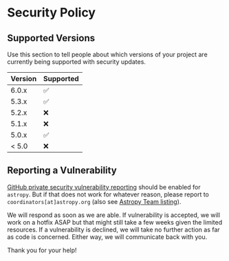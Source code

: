 # Security Policy

## Supported Versions

Use this section to tell people about which versions of your project are
currently being supported with security updates.

| Version | Supported          |
| ------- | ------------------ |
| 6.0.x   | :white_check_mark: |
| 5.3.x   | :white_check_mark: |
| 5.2.x   | :x:                |
| 5.1.x   | :x:                |
| 5.0.x   | :white_check_mark: |
| < 5.0   | :x:                |

## Reporting a Vulnerability

[GitHub private security vulnerability reporting](https://docs.github.com/en/code-security/security-advisories/guidance-on-reporting-and-writing/privately-reporting-a-security-vulnerability)
should be enabled for `astropy`. But if that does not work for whatever reason, please report to `coordinators[at]astropy.org` (also see [Astropy Team listing](https://www.astropy.org/team)).

We will respond as soon as we are able. If vulnerability is accepted, we will work on a hotfix ASAP but that might still take a few weeks given the limited resources.
If a vulnerability is declined, we will take no further action as far as code is concerned. Either way, we will communicate back with you.

Thank you for your help!
